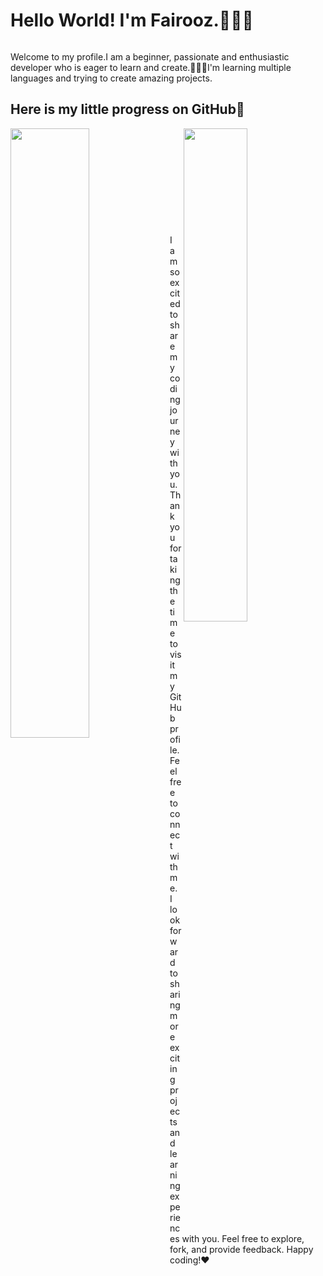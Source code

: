 <h1>Hello World! I'm Fairooz.🙋🏻‍♀️</h1>
<h6></h6>Welcome to my profile.I am a beginner, passionate and enthusiastic developer who is eager to learn and create.👩🏻‍💻I'm learning multiple languages and trying to create amazing projects.
<h2>Here is my little progress on GitHub🚀</h2>
<img align="left"  width="50%" src="https://github-readme-stats.vercel.app/api?username=Fairooz14&theme=midnight-purple&show_icons=true&hide_border=true&count_private=true"/>

<img align="right" width="45%"  src="https://github-readme-stats.vercel.app/api/top-langs/?username=Fairooz14&theme=midnight-purple&show_icons=true&hide_border=true&layout=compact"/>


<br> <br> <br> <br> <br> <br> <br> <br> <br>  <br>
I am so excited to share my coding journey with you. Thank you for taking the time to visit my GitHub profile. Feel free to connect with me. I look forward to sharing more exciting projects and learning experiences with you. Feel free to explore, fork, and provide feedback. Happy coding!❤️



